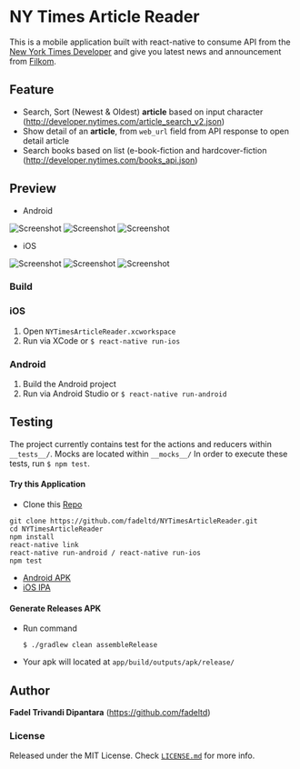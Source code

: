 # NY Times Article Reader

This is a mobile application built with react-native to consume API from the [New York Times Developer](https://github.com/ngengs/filkom-news-reader_server) and give you latest news and announcement from [Filkom](http://filkom.ub.ac.id).


## Feature
* Search, Sort (Newest & Oldest) **article** based on input character
(http://developer.nytimes.com/article_search_v2.json)
* Show detail of an **article**, from `web_url` field from API response to open
detail article
* Search books based on list (e-book-fiction and hardcover-fiction
(http://developer.nytimes.com/books_api.json)

## Preview
* Android

![Screenshot](./screenshots/screenshot-android-1.png?raw=true)
![Screenshot](./screenshots/screenshot-android-2.png?raw=true)
![Screenshot](./screenshots/screenshot-android-3.png?raw=true)

* iOS

![Screenshot](./screenshots/screenshot-ios-1.png?raw=true)
![Screenshot](./screenshots/screenshot-ios-2.png?raw=true)
![Screenshot](./screenshots/screenshot-ios-3.png?raw=true)

### Build
### iOS
1. Open `NYTimesArticleReader.xcworkspace`
2. Run via XCode or `$ react-native run-ios`

### Android

1. Build the Android project
2. Run via Android Studio or `$ react-native run-android`

## Testing

The project currently contains test for the actions and reducers within `__tests__/`. Mocks are located within `__mocks__/` In order to execute these tests, run `$ npm test`.

#### Try this Application
- Clone this [Repo](https://github.com/fadeltd/NYTimesArticleReader)
```
git clone https://github.com/fadeltd/NYTimesArticleReader.git
cd NYTimesArticleReader
npm install
react-native link
react-native run-android / react-native run-ios
npm test
```
- [Android APK](./release/app-debug.apk) 
- [iOS IPA](./release/NYTimesArticleReader.ipa) 

#### Generate Releases APK
- Run command
  ```
  $ ./gradlew clean assembleRelease
  ```
- Your apk will located at `app/build/outputs/apk/release/`

## Author
**Fadel Trivandi Dipantara** (https://github.com/fadeltd)

### License

Released under the MIT License. Check [`LICENSE.md`](LICENSE.md) for more info.